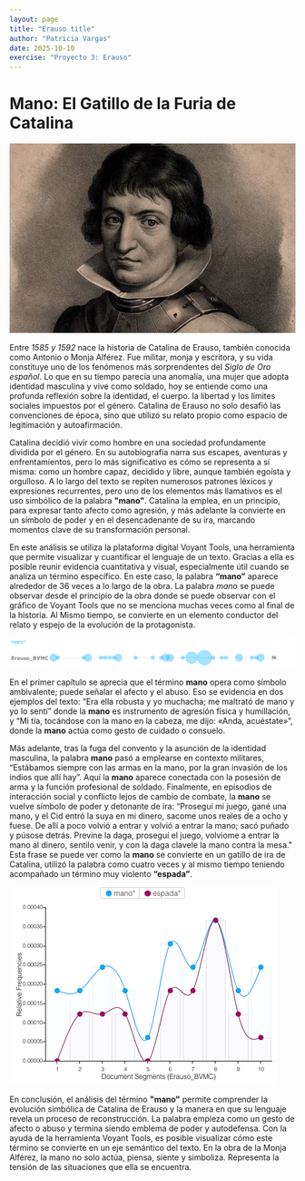 ```yaml
---
layout: page
title: "Erauso title"
author: "Patricia Vargas"
date: 2025-10-10
exercise: "Proyecto 3: Erauso"
---
```


# Mano: El Gatillo de la Furia de Catalina 

![imagen](https://raw.githubusercontent.com/dh-miami/SPA_410_Fall25/refs/heads/main/assets/img/Michelle-Erauso-foto.jpeg)

Entre *1585 y 1592* nace la historia de Catalina de Erauso, también conocida como Antonio o Monja Alférez. Fue militar, monja y escritora, y su vida constituye uno de los fenómenos más sorprendentes del *Siglo de Oro español*. Lo que en su tiempo parecía una anomalía, una mujer que adopta identidad masculina y vive como soldado, hoy se entiende como una profunda reflexión sobre la identidad, el cuerpo. la libertad y los límites sociales impuestos por el género.  Catalina de Erauso no solo desafió las convenciones de época, sino que utilizó su relato propio como espacio de legitimación y autoafirmación. 

Catalina decidió vivir como hombre en una sociedad profundamente dividida por el género. En su autobiografía narra sus escapes, aventuras y enfrentamientos, pero lo más significativo es cómo se representa a sí misma: como un hombre capaz, decidido y libre, aunque también egoísta y orgulloso. A lo largo del texto se repiten numerosos patrones léxicos y expresiones recurrentes, pero uno de los elementos más llamativos es el uso simbólico de la palabra **"mano"**. Catalina la emplea, en un principio, para expresar tanto afecto como agresión, y más adelante la convierte en un símbolo de poder y en el desencadenante de su ira, marcando momentos clave de su transformación personal.

En este análisis se utiliza la plataforma digital Voyant Tools, una herramienta que permite visualizar y cuantificar el lenguaje de un texto. Gracias a ella es posible reunir evidencia cuantitativa y visual, especialmente útil cuando se analiza un término específico. En este caso, la palabra **“mano”** aparece alrededor de 36 veces a lo largo de la obra. La palabra *mano* se puede observar desde el principio de la obra donde se puede observar con el gráfico de Voyant Tools que no se menciona muchas veces como al final de la historia. Al Mismo tiempo, se convierte en un elemento conductor del relato y espejo de la evolución de la protagonista. 

![imagen](https://raw.githubusercontent.com/dh-miami/SPA_410_Fall25/refs/heads/main/assets/img/Midhelle-buble-mano-image.png)

En el primer capítulo se aprecia que el término **mano** opera como símbolo ambivalente; puede señalar el afecto y el abuso. Eso se evidencia en dos ejemplos del texto: “Era ella robusta y yo muchacha; me maltrató de mano y yo lo sentí” donde la **mano** es instrumento de agresión física y humillación, y “Mi tía, tocándose con la mano en la cabeza, me dijo: «Anda, acuéstate»”, donde la **mano** actúa como gesto de cuidado o consuelo. 

Más adelante, tras la fuga del convento y la asunción de la identidad masculina, la palabra **mano** pasó a emplearse en contexto militares, “Estábamos siempre con las armas en la mano, por la gran invasión de los indios que allí hay”. Aquí la **mano** aparece conectada con la posesión de arma y la función profesional de soldado. Finalmente, en episodios de interacción social y conflicto lejos de cambio de combate, la **mano** se vuelve símbolo de poder y detonante de ira: “Proseguí mi juego, gané una mano, y el Cid entró la suya en mi dinero, sacome unos reales de a ocho y fuese. De allí a poco volvió a entrar y volvió a entrar la mano; sacó puñado y púsose detrás. Previne la daga, proseguí el juego, volviome a entrar la mano al dinero, sentilo venir, y con la daga clavele la mano contra la mesa." Esta frase se puede ver como la **mano** se convierte en un gatillo de ira de Catalina, utilizó la palabra como cuatro veces y al mismo tiempo teniendo acompañado un término muy violento **“espada”**. 

![imagen](https://raw.githubusercontent.com/dh-miami/SPA_410_Fall25/refs/heads/main/assets/img/Michelle-tabla-de-compracion-mano-vs-espada.png)

En conclusión, el análisis del término **"mano"** permite comprender la evolución simbólica de Catalina de Erauso y la manera en que su lenguaje revela un proceso de reconstrucción. La palabra empieza como un gesto de afecto o abuso y termina siendo emblema de poder y autodefensa. Con la ayuda de la herramienta Voyant Tools, es posible visualizar cómo este término se convierte en un eje semántico del texto. 
En la obra de la Monja Alférez, la mano no solo actúa, piensa, siente y simboliza. Representa la tensión de las situaciones que ella se encuentra. 
